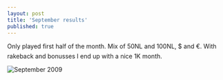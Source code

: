 ```yaml
---
layout: post
title: 'September results'
published: true
---
```


Only played first half of the month. Mix of 50NL and 100NL, $ and €. With rakeback and bonusses I end up with a nice 1K month.

![September 2009](http://www.xaviert.be/uploads/2010/11/September2009.png)